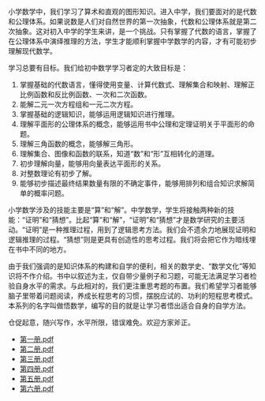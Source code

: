 小学数学中，我们学习了算术和直观的图形知识。进入中学，我们要面对的是代数和公理体系。如果说数是人们对自然世界的第一次抽象，代数和公理体系就是第二次抽象。这对初入中学的学生来讲，是一个挑战。只有掌握了代数的语言，掌握了在公理体系中演绎推理的方法，学生才能顺利掌握中学数学的内容，才有可能初步理解现代数学。

学习总要有目标。我们给初中数学学习者定的大致目标是：

1. 掌握基础的代数语言，懂得使用变量、计算代数式、理解集合和映射、理解正比例函数和反比例函数、一次和二次函数。
2. 能解二元一次方程组和一元二次方程。
3. 掌握基础的逻辑知识，能够运用逻辑知识进行推理。
4. 理解平面形的公理体系的概念，能够运用书中公理和定理证明关于平面形的命题。
5. 理解三角函数的概念，能够解三角形。
6. 理解集合、图像和函数的联系，知道“数”和“形”互相转化的道理。
7. 初步理解向量，能够用向量表达平面形的关系。
8. 对整数理论有初步了解。
9. 能够初步描述最终结果数量有限的不确定事件，能够用排列和组合知识求解简单的概率问题。

小学数学涉及的技能主要是“算”和“解”。中学数学，学生将接触两种新的技能：“证明”和“猜想”。比起“算”和“解”，“证明”和“猜想”才是数学研究的主要活动。“证明”是一种推理过程，用到了逻辑思考方法。我们会不遗余力地展现证明和逻辑推理的过程。“猜想”则是更具有创造性的思考过程。我们将会把它作为暗线埋在书中不同的地方。

由于我们强调的是知识体系的构建和自学的便利，相关的数学史、“数学文化”等知识将不作介绍。书中以叙述为主，仅自带少量例子和习题，可能无法满足学习者检验自身水平的需求。与此相对的，我们更注重思考题的布置。我们希望学习者能够脑子里带着问题阅读，养成长程思考的习惯，摆脱应试的、功利的短程思考模式。本系列的名字叫做悟数学，编写的目的就是让学习者悟出适合自身的自学方法。

仓促起意，随兴写作，水平所限，错误难免。欢迎方家斧正。

- [第一册.pdf](./%E5%88%9D%E4%B8%AD%E6%95%B0%E5%AD%A6/%E7%AC%AC%E4%B8%80%E5%86%8C.pdf)
- [第二册.pdf](./%E5%88%9D%E4%B8%AD%E6%95%B0%E5%AD%A6/%E7%AC%AC%E4%BA%8C%E5%86%8C.pdf)
- [第三册.pdf](./%E5%88%9D%E4%B8%AD%E6%95%B0%E5%AD%A6/%E7%AC%AC%E4%B8%89%E5%86%8C.pdf)
- [第四册.pdf](./%E5%88%9D%E4%B8%AD%E6%95%B0%E5%AD%A6/%E7%AC%AC%E5%9B%9B%E5%86%8C.pdf)
- [第五册.pdf](./%E5%88%9D%E4%B8%AD%E6%95%B0%E5%AD%A6/%E7%AC%AC%E4%BA%94%E5%86%8C.pdf)
- [第六册.pdf](./%E5%88%9D%E4%B8%AD%E6%95%B0%E5%AD%A6/%E7%AC%AC%E5%85%AD%E5%86%8C.pdf)
